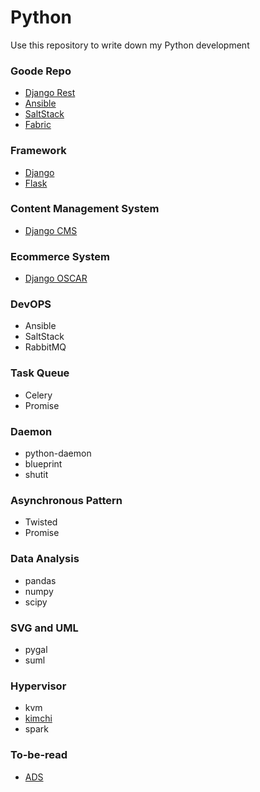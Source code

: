 Python
======

Use this repository to write down my Python development

### Goode Repo

- [Django Rest](https://github.com/tomchristie/django-rest-framework)
- [Ansible](https://github.com/ansible/ansible)
- [SaltStack](https://github.com/saltstack/salt)
- [Fabric](http://www.fabfile.org/)


### Framework

- [Django](https://github.com/django)
- [Flask](https://github.com/mitsuhiko/flask)

### Content Management System

- [Django CMS](https://github.com/divio/django-cms)

### Ecommerce System

- [Django OSCAR](https://github.com/django-oscar/django-oscar)

### DevOPS

- Ansible
- SaltStack
- RabbitMQ

### Task Queue

- Celery
- Promise


### Daemon

- python-daemon
- blueprint
- shutit

### Asynchronous Pattern
- Twisted
- Promise

### Data Analysis

- pandas
- numpy
- scipy

### SVG and UML
- pygal
- suml

### Hypervisor
- kvm 
- [kimchi](https://github.com/kimchi-project/kimchi)
- spark

###  To-be-read

- [ADS](http://interactivepython.org/runestone/static/pythonds/index.html)
